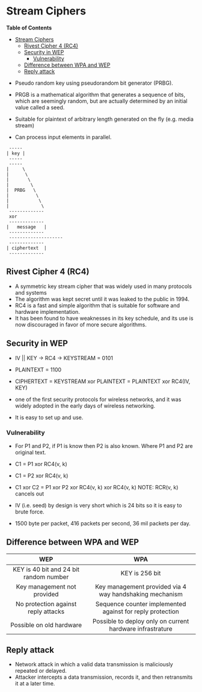 # Stream Ciphers

<!-- markdown-toc start - Don't edit this section. Run M-x markdown-toc-refresh-toc -->
**Table of Contents**

- [Stream Ciphers](#stream-ciphers)
    - [Rivest Cipher 4 (RC4)](#rivest-cipher-4-rc4)
    - [Security in WEP](#security-in-wep)
        - [Vulnerability](#vulnerability)
    - [Difference between WPA and WEP](#difference-between-wpa-and-wep)
    - [Reply attack](#reply-attack)

<!-- markdown-toc end -->
* Pseudo random key using pseudorandom bit generator (PRBG).
* PRGB is a mathematical algorithm that generates a sequence of bits, which are seemingly random, but are actually determined by an initial value called a seed.

* Suitable for plaintext of arbitrary length generated on the fly (e.g. media stream)
* Can process input elements in parallel.

```
 -----
| key |
 -----
 -----
|     \
|      \
|       \
|        \
|  PRBG   \
|          \
|           \
|            \
 -------------
 xor
 -------------
|   message   |
 -------------
 --------------------
 -------------
| ciphertext  |
 -------------
```

## Rivest Cipher 4 (RC4)
* A symmetric key stream cipher that was widely used in many protocols and systems
* The algorithm was kept secret until it was leaked to the public in 1994.
* RC4 is a fast and simple algorithm that is suitable for software and hardware implementation.
* It has been found to have weaknesses in its key schedule, and its use is now discouraged in favor of more secure algorithms.


## Security in WEP
* IV || KEY -> RC4 -> KEYSTREAM = 0101
* PLAINTEXT = 1100
* CIPHERTEXT = KEYSTREAM xor PLAINTEXT = PLAINTEXT xor RC4(IV, KEY)

* one of the first security protocols for wireless networks, and it was widely adopted in the early days of wireless networking.
* It is easy to set up and use.

### Vulnerability
* For P1 and P2, if P1 is know then P2 is also known. Where P1 and P2 are original text.
* C1 = P1 xor RC4(v, k)
* C1 = P2 xor RC4(v, k)
* C1 xor C2 = P1 xor P2 xor RC4(v, k) xor RC4(v, k) NOTE: RCR(v, k) cancels out

* IV (i.e. seed) by design is very short which is 24 bits so it is easy to brute force.
* 1500 byte per packet, 416 packets per second, 36 mil packets per day.


## Difference between WPA and WEP
| WEP                                    | WPA                                                       |
|:--------------------------------------:|:---------------------------------------------------------:|
| KEY is 40 bit and 24 bit random number | KEY is 256 bit                                            |
| Key management not provided            | Key management provided via 4 way handshaking mechanism   |
| No protection against reply attacks    | Sequence counter implemented against for reply protection |
| Possible on old hardware               | Possible to deploy only on current hardware infrastrature |

## Reply attack
* Network attack in which a valid data transmission is maliciously repeated or delayed.
* Attacker intercepts a data transmission, records it, and then retransmits it at a later time.

